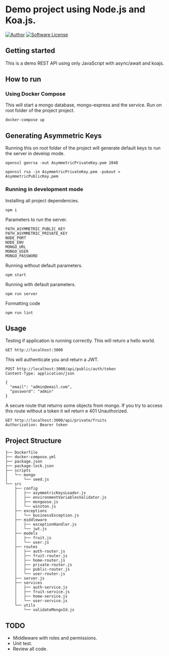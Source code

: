 # Demo project using Node.js and Koa.js.

[![Author](http://img.shields.io/badge/Author-@italosvieira-purple.svg?style=flat-square)](https://www.linkedin.com/in/italosvieira/)
[![Software License](https://img.shields.io/badge/license-MIT-brightgreen.svg?style=flat-square)](https://github.com/italosvieira/nodejs-koa/blob/master/LICENSE)

## Getting started
This is a demo REST API using only JavaScript with async/await and koajs.

## How to run

### Using Docker Compose
This will start a mongo database, mongo-express and the service. Run on root folder of the project project.

```
docker-compose up
```

## Generating Asymmetric Keys
Running this on root folder of the project will generate default keys to run the server in develop mode.

```
openssl genrsa -out AsymmetricPrivateKey.pem 2048

openssl rsa -in AsymmetricPrivateKey.pem -pubout > AsymmetricPublicKey.pem
```

### Running in development mode
Installing all project dependencies.

```
npm i
```

Parameters to run the server.

```
PATH_ASYMMETRIC_PUBLIC_KEY
PATH_ASYMMETRIC_PRIVATE_KEY
NODE_PORT
NODE_ENV
MONGO_URL
MONGO_USER
MONGO_PASSWORD
```

Running without default parameters.

```
npm start
``` 

Running with default parameters.

```
npm run server
``` 

Formatting code

```
npm run lint
```

## Usage

Testing if application is running correctly. This will return a hello world.

```
GET http://localhost:3000
```

This will authenticate you and return a JWT.

```
POST http://localhost:3000/api/public/auth/token
Content-Type: application/json

{
  "email": "admin@email.com",
  "password": "admin"
}
```

A secure route that returns some objects from mongo. If you try to access this route without a token it wil return e 401 Unauthorized.

```
GET http://localhost:3000/api/private/fruits
Authorization: Bearer token
```

## Project Structure

```
├── Dockerfile
├── docker-compose.yml
├── package.json
├── package-lock.json
├── scripts
│   └── mongo
│       └── seed.js
└── src
    ├── config
    │   ├── asymmetricKeysLoader.js
    │   ├── environmentVariablesValidator.js
    │   ├── mongoose.js
    │   └── winston.js
    ├── exceptions
    │   └── businessException.js
    ├── middleware
    │   ├── exceptionHandler.js
    │   └── jwt.js
    ├── models
    │   ├── fruit.js
    │   └── user.js
    ├── routes
    │   ├── auth-router.js
    │   ├── fruit-router.js
    │   ├── home-router.js
    │   ├── private-router.js
    │   ├── public-router.js
    │   └── user-router.js
    ├── server.js
    ├── services
    │   ├── auth-service.js
    │   ├── fruit-service.js
    │   ├── home-service.js
    │   └── user-service.js
    └── utils
        └── validateMongoId.js
```

## TODO

 - Middleware with roles and permissions.
 - Unit test.
 - Review all code.
